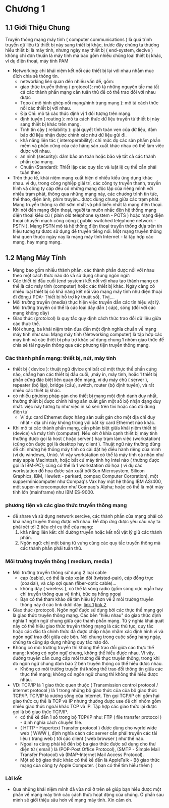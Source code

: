 # Chương 1

## 1.1 Giới Thiệu Chung
Truyền thông mạng máy tính ( computer communications ) là quá trình truyền dữ liệu từ thiết bị này sang thiết bị khác, trước đây chúng ta thường hiểu thiết bị là máy tính, nhưng ngày nay thiết bị ( end-system, decive ) không chỉ đơn thuần là máy tính mà bao gồm nhiều chủng loại thiết bị khác, ví dụ điện thoại, máy tính PAM
- Networking: chỉ khái niệm kết nối các thiết bị lại với nhau nhằm mục đích chia sẻ thông tin.
  - networking liên quan đến nhiều vấn đề, gồm:
  - giao thức truyền thông ( protocol ): mô tả những nguyên tắc mà tất cả các thành phần mạng cần tuân thủ để
có thể trao đổi với nhau được
  - Topo ( mô hình ghép nối mạng/hình trạng mạng ): mô tả cách thức nối các thiết bị với nhau.
  - Địa Chỉ: mô tả các thức định vị 1 đối tượng trên mạng.
  - định tuyến ( routing ): mô tả cách thức dữ liệu truyền từ thiết bị này sang thiết bị khác trên mạng.
  - Tính tin cậy ( reliability ): giải quyết tính toàn vẹn của dữ liệu, đảm bảo dữ liệu nhận được chính
xác như dữ liệu gửi đi.
  - khả năng liên tác ( interoperability): chỉ mức đọ các sản phẩm phần mềm và phần cứng của các hãng sản
xuất khác nhau có thể làm việc được với nhau.
  - an ninh (security): đảm bảo an toàn hoặc bảo vệ tất cả các thành phần của mạng.
  - Chuẩn (Standard): Thiết lập các quy tắc và luật lệ cụ thể cần phải tuân theo
- Trên thực tế, khái niệm mạng xuất hiện ở nhiều kiểu ứng dụng khác nhau. ví dụ, trong công nghiệp giải trí, các công ty truyền thanh, truyền hình và công ty cáp đều có những mạng độc lập của riêng mình với nhiều trạm phát, thông qua những mạng này, các chương trình tin tức, thể thao, điện ảnh, phim truyện...được dùng chung giữa các trạm phát. Mạng truyền thông ra đời sớm nhất và phổ biến nhất là mạng điện thoại. Khi nói đến mạng điện thoại, người ta muôn nhắc đên hệ thống mạng điện thoại kiểu cũ ( plain old telephone system - POTS ) hoặc mạng điện thoại chuyển mạch công cộng ( public switched telephone network - PSTN ). Mạng PSTN mô tả hệ thống điện thoại truyền thống đựa trên tín hiệu tương tự đươc sử dụng để truyền tiếng nói. Một mạng truyền thông khá quen thuộc ngày nay là mạng máy tính Internet - là tập hợp các mạng, hay mạng mạng.

## 1.2 Mạng Máy Tính
- Mạng bao gồm nhiều thành phần, các thành phần được nối với nhau theo một cách thức nào đó và sử dụng chung ngôn ngữ:
- Các thiết bị đầu cuối (end system) kết nối với nhau tạo thành mạng có thể là các máy tính (computer) hoặc các thiết bị khác. Ngày càng có nhiều loại thiết bị có khả năng kết nối vào mạng máy tính như điện thoại đi động,( PDA- Thiết bị hỗ trợ kỹ thuật số), Tivi,...
- Môi trường truyền (media) thực hiện việc truyền dẫn các tín hiệu vật lý. Môi trường truyền có thể là các loại dây dẫn ( cáp), sóng (đối với các mạng không dây)
- Giao thức (protolcol) là quy tắc quy định cách thức trao đổi dữ liệu giữa các thực thể.
- Nói chung, ba khái niệm trên đưa đến một định nghĩa chuẩn về mạng máy tính như sau:
 Mạng máy tính (Networking computer) là tập hớp các máy tính và các thiệt bị phụ trợ khác sử dụng chung 1 nhóm
giao thức để chia sẻ tài nguyên thông qua các phương tiện truyền thông mạng.
### Các thành phần mạng: thiết bị, nút, máy tính
   - thiết bị ( device ): thuật ngữ divice chỉ bất cứ một thực thể phần cứng nào, chẳng hạn các thiết bị đầu cuối,
,máy in, máy tinh, hoặc 1 thiết bị phần cứng đặc biệt liên quan đến mạng, ví dụ máy chủ ( server ),
repeater (bộ lặp), bridge (cầu), switch, router (bộ định tuyến), và rất nhiều các thiết bị khác. 
 - có nhiều phương pháp gán cho thiết bị mạng một định danh duy nhất, thường thiết bị được chính hãng sản xuất
gắn một số bộ nhận dạng duy nhất. việc này tương tụ như việc in số seri trên tivi hoặc các đồ dùng điện tử
 	- Ví dụ: card Ethernet được hãng sản xuất gán cho một địa chỉ duy nhât - địa chỉ này không trùng với bất
		kỳ card Ethernet nào khác.
- Khi mô tả các thành phần mạng, cần phân biệt giữa khái niệm thiết bị (device) và máy tính (computer). Nếu xét ở khía cạnh thiết bị máy tính thường được gọi là host ( hoặc server ) hay trạm làm việc (workstation) (cũng còn được gọi là desktop hay
 client ). Thuật ngữ này thường dùng để chỉ những hệ thống máy tính có cài đặt hệ điều hành riêng của minh (ví dụ windows, Unix). Vì vậy workstation có thể là máy tính cá nhân như máy apple Macintosh, hoặc bất cứ máy tính họ Intel nào
( thường được gọi là IBM-PC); cũng có thể là 1 workstation đồ họa ( ví dụ các workstation đồ họa được sản
xuất bởi Sun Microsystem, Silicon Graphics, IBM, Hewlett - parkard, compaq Computer Corpration), một
supperminicomputer như Compaq's Vax hay một hệ thống IBM AS/400, một super-microcomputer như Compaq's Alpha;
hoặc có thể là một máy tính lớn (mainframe) như IBM ES-9000.
### phương tiện và các giao thức truyền thông mạng
  - để share và sử dụng network sercive, các thành phần của mạng phải có khả năng truyền thông được với nhau. Để đáp ứng được yêu cầu này ta phải xét tới 2 tiêu chí cụ thể của mạng:
	1. khả năng liên kết: chỉ đường truyền hoặc kết nối vật lý giữ các thành phần.
	2. Ngôn ngữ: chỉ một bảng từ vựng cùng các quy tắc truyền thông mà các thành phần phải tuân thủ.
### Môi trường truyền thông ( medium, media )
- Môi trường truyền thông sử dụng 2 loại cable
    + cap (cable), có thể là cáp xoắn đôi (twisted-pair), cáp đồng trục (coaxial), và cáp sợi quan (fiber-optic cable)...
    + không dây ( wireless ), có thể là sóng radio (gồm sóng cực ngắn hay chỉ truyền thông qua vệ tinh), bức xạ hồng ngoại
    + Bạn có thể tham khảo để tìm hiểu kỹ hơn về 2 môi trường truyền thông này ở các link dưới đây:
	[link 1](https://quantrimang.com/phan-biet-cap-utp-s-utp-ftp-stp-va-cap-sftp-143224)
	[link 2](https://vienthongxanh.vn/cac-loai-day-cap-mang-internet-pho-bien-nhat-hien-nay/)
- Giao thức (protocol). Ngôn ngữ được sử dụng bởi các thực thể mạng gọi là giao thức truyền thông mạng. Các bên "hiểu nhau" do giao thức định nghĩa 1 ngôn ngữ chung giữa các thành phần mạng. Từ ý nghĩa khái quát này có thể hiểu giao thức truyền thông mạng là các thủ tục, quy tắc hoặc các đặc tả chính thức đã được chấp nhận nhằm xác định hình vi và ngôn ngữ trao đổi giữa các bên. Nói chung trong cuộc sống hàng ngày, chúng ta cũng áp dụng những quy tắc nào đó.
- Không có môi trường truyền thì không thể trao đổi giữa các thực thể mạng; không có ngôn ngữ chung, không thể hiểu được nhau. Vì vậy, đường truyền cần cung cấp môi trường để thực truyền thông, trong khi đó ngôn ngữ chung đảm bảo 2 bên truyền thông có thể hiểu được nhau.
  - Không có môi trường truyền thì không thể trao đổi thông tin giữa các thực thể mạng; không có ngôn ngữ chung thì không
	thể hiểu được nhau.
- VD: TCP/IP là 1 giao thức quen thuộc ( Transmission control protocol / internet protocol ) là 1 trong những bộ giao thức
	của của bộ giao thức TCP/IP. TCP/IP là xương sống của Internet. Tên gọi TCP/IP chỉ gồm hai giao thức cụ thể là TCP và IP
	nhưng thường được use để chỉ nhóm gồm nhiều giao thức ngoài khác TCP và IP. Tập hợp các giao thức lại được gọi là bộ
	giao thức TCP/IP. 
  - có thể kể đến 1 số trong bộ TCP/IP như: FTP ( file transfer protocol ) - định nghĩa cách chuyển file.
  - ( HTTP - Hypertext Transfer protocol ) được dùng cho world wide web ( WWW ), định nghĩa cách các server cần phải
truyền các tài liệu ( trang web ) tới các client ( web browser ) như thế nào. 
  - Ngoài ra cũng phải kể đến bộ ba giao thức được sử dụng cho thư điện từ ( email ) là (POP-Post Office Protocol),
(SMTP - Simple Mail Transfer Protocol) và (IMAP-Internet Mail Access Protocol).
  - Một số bộ giao thức khác có thể kể đến là AppleTalk - Bộ giao thức mạng của công ty Apple Computer. ( bạn có thể tìm hiểu thêm )
### Lời kết
- Qua những khái niệm mình đã vừa nói ở trên sẽ giúp bạn hiểu được một phần về mạng máy tính các cách thức hoạt động của chúng. Ở phần sau mình sẽ giới thiệu sâu hơn về mạng máy tính. Xin cảm ơn. 
	   
	   
		
  

